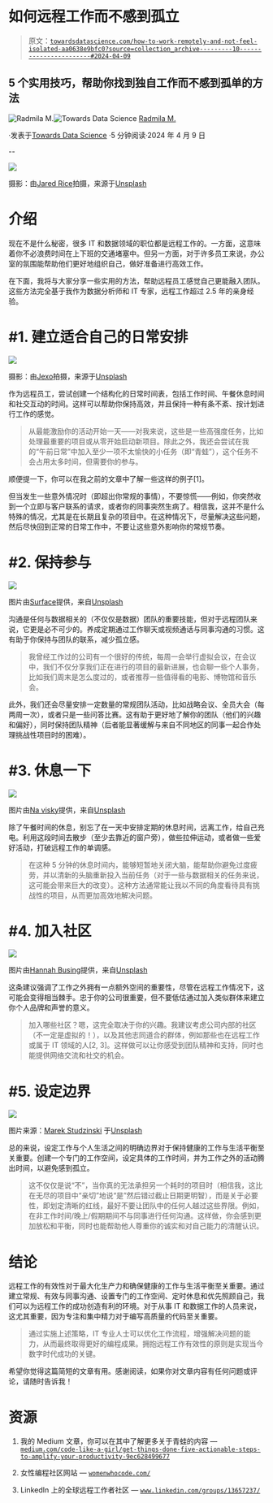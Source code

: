# 如何远程工作而不感到孤立

> 原文：[`towardsdatascience.com/how-to-work-remotely-and-not-feel-isolated-aa0638e9bfc0?source=collection_archive---------10-----------------------#2024-04-09`](https://towardsdatascience.com/how-to-work-remotely-and-not-feel-isolated-aa0638e9bfc0?source=collection_archive---------10-----------------------#2024-04-09)

## 5 个实用技巧，帮助你找到独自工作而不感到孤单的方法

[](https://radmilamandzhi.medium.com/?source=post_page---byline--aa0638e9bfc0--------------------------------)![Radmila M.](https://radmilamandzhi.medium.com/?source=post_page---byline--aa0638e9bfc0--------------------------------)[](https://towardsdatascience.com/?source=post_page---byline--aa0638e9bfc0--------------------------------)![Towards Data Science](https://towardsdatascience.com/?source=post_page---byline--aa0638e9bfc0--------------------------------) [Radmila M.](https://radmilamandzhi.medium.com/?source=post_page---byline--aa0638e9bfc0--------------------------------)

·发表于[Towards Data Science](https://towardsdatascience.com/?source=post_page---byline--aa0638e9bfc0--------------------------------) ·5 分钟阅读·2024 年 4 月 9 日

--

![](img/7748eefddcb0ff781a676a5c7cf7ea63.png)

摄影：由[Jared Rice](https://unsplash.com/@jareddrice?utm_source=medium&utm_medium=referral)拍摄，来源于[Unsplash](https://unsplash.com/?utm_source=medium&utm_medium=referral)

# 介绍

现在不是什么秘密，很多 IT 和数据领域的职位都是远程工作的。一方面，这意味着你不必浪费时间在上下班的交通堵塞中。但另一方面，对于许多员工来说，办公室的氛围能帮助他们更好地组织自己，做好准备进行高效工作。

在下面，我将与大家分享一些实用的方法，帮助远程员工感觉自己更能融入团队。这些方法完全基于我作为数据分析师和 IT 专家，远程工作超过 2.5 年的亲身经验。

# **#1\. 建立适合自己的日常安排**

![](img/aab884ea7ee16a92a5b3cba4cc56ab58.png)

摄影：由[Jexo](https://unsplash.com/@jexo?utm_source=medium&utm_medium=referral)拍摄，来源于[Unsplash](https://unsplash.com/?utm_source=medium&utm_medium=referral)

作为远程员工，尝试创建一个结构化的日常时间表，包括工作时间、午餐休息时间和社交互动的时间。这样可以帮助你保持高效，并且保持一种有条不紊、按计划进行工作的感觉。

> 从最能激励你的活动开始一天——对我来说，这些是一些高强度任务，比如处理最重要的项目或从零开始启动新项目。除此之外，我还会尝试在我的“午前日常”中加入至少一项不太愉快的小任务（即“青蛙”），这个任务不会占用太多时间，但需要你的参与。

顺便提一下，你可以在我之前的文章中了解一些这样的例子[1]。

但当发生一些意外情况时（即超出你常规的事情），不要惊慌——例如，你突然收到一个立即与客户联系的请求，或者你的同事突然生病了。相信我，这并不是什么特殊的情况，尤其是在长期且复杂的项目中。在这种情况下，尽量解决这些问题，然后尽快回到正常的日常工作中，不要让这些意外影响你的常规节奏。

# #2\. **保持参与**

![](img/b687fdb5d18f0c2880dfb304ddd2d666.png)

图片由[Surface](https://unsplash.com/@surface?utm_source=medium&utm_medium=referral)提供，来自[Unsplash](https://unsplash.com/?utm_source=medium&utm_medium=referral)

沟通是任何与数据相关的（不仅仅是数据）团队的重要技能，但对于远程团队来说，它更是必不可少的。养成定期通过工作聊天或视频通话与同事沟通的习惯。这有助于你保持与团队的联系，减少孤立感。

> 我曾经工作过的公司有一个很好的传统，每周一会举行虚拟会议，在会议中，我们不仅分享我们正在进行的项目的最新进展，也会聊一些个人事务，比如我们周末是怎么度过的，或者推荐一些值得看的电影、博物馆和音乐会。

此外，我们还会尽量安排一定数量的常规团队活动，比如战略会议、全员大会（每两周一次），或者只是一些问答比赛。这有助于更好地了解你的团队（他们的兴趣和偏好），同时保持团队精神（后者能显著缓解与来自不同地区的同事一起合作处理挑战性项目时的困难）。

# #3\. 休息一下

![](img/e60aa93870a4582927980d8fb07d03fd.png)

图片由[Na visky](https://unsplash.com/@navisky?utm_source=medium&utm_medium=referral)提供，来自[Unsplash](https://unsplash.com/?utm_source=medium&utm_medium=referral)

除了午餐时间的休息，别忘了在一天中安排定期的休息时间，远离工作，给自己充电。利用这段时间去散步（至少去靠近的窗户旁），做些拉伸运动，或者做一些爱好活动，打破远程工作的单调感。

> 在这种 5 分钟的休息时间内，能够短暂地关闭大脑，能帮助你避免过度疲劳，并以清新的头脑重新投入当前任务（对于一些与数据相关的任务来说，这可能会带来巨大的改变）。这种方法通常能让我以不同的角度看待具有挑战性的项目，从而更加高效地解决问题。

# #4\. **加入社区**

![](img/540adb5c494b7a4250650ce4a72b5f8a.png)

图片由[Hannah Busing](https://unsplash.com/@hannahbusing?utm_source=medium&utm_medium=referral)提供，来自[Unsplash](https://unsplash.com/?utm_source=medium&utm_medium=referral)

这条建议强调了工作之外拥有一点额外空间的重要性，尽管在远程工作情况下，这可能会变得相当棘手。忠于你的公司很重要，但不要低估通过加入类似群体来建立你个人品牌和声誉的意义。

> 加入哪些社区？嗯，这完全取决于你的兴趣。我建议考虑公司内部的社区（不一定是虚拟的！），以及其他志同道合的群体，例如那些也在远程工作或属于 IT 领域的人[2, 3]。这样做可以让你感受到团队精神和支持，同时也能提供网络交流和社交的机会。

# #5\. **设定边界**

![](img/a0b9aacdd555d92c606ee253b2e86868.png)

图片来源：[Marek Studzinski](https://unsplash.com/@jccards?utm_source=medium&utm_medium=referral) 于[Unsplash](https://unsplash.com/?utm_source=medium&utm_medium=referral)

总的来说，设定工作与个人生活之间的明确边界对于保持健康的工作与生活平衡至关重要。创建一个专门的工作空间，设定具体的工作时间，并为工作之外的活动腾出时间，以避免感到孤立。

> 这不仅仅是说“不”，当你真的无法承担另一个耗时的项目时（相信我，这比在无尽的项目中“亲切”地说“是”然后错过截止日期更明智），而是关于必要性，即划定清晰的红线，最好不要让团队中的任何人越过这些界限。例如，在非工作时间/晚上/假期期间不与同事进行任何沟通。这样做，你会感到更加放松和平衡，同时也能帮助他人尊重你的诚实和对自己能力的清醒认识。

# **结论**

远程工作的有效性对于最大化生产力和确保健康的工作与生活平衡至关重要。通过建立常规、有效与同事沟通、设置专门的工作空间、定时休息和优先照顾自己，我们可以为远程工作的成功创造有利的环境。对于从事 IT 和数据工作的人员来说，这尤其重要，因为专注和集中精力对于编写高质量的代码至关重要。

> 通过实施上述策略，IT 专业人士可以优化工作流程，增强解决问题的能力，从而最终取得更好的编程成果。拥抱远程工作有效性的原则是实现当今数字时代成功的关键。

希望你觉得这篇简短的文章有用。感谢阅读，如果你对文章内容有任何问题或评论，请随时告诉我！

# 资源

1.  我的 Medium 文章，你可以在其中了解更多关于青蛙的内容 — [`medium.com/code-like-a-girl/get-things-done-five-actionable-steps-to-amplify-your-productivity-9ec628499677`](https://medium.com/code-like-a-girl/get-things-done-five-actionable-steps-to-amplify-your-productivity-9ec628499677)

1.  女性编程社区网站 — [`womenwhocode.com/`](https://womenwhocode.com/)

1.  LinkedIn 上的全球远程工作者社区 — [`www.linkedin.com/groups/13657237/`](https://www.linkedin.com/groups/13657237/)
